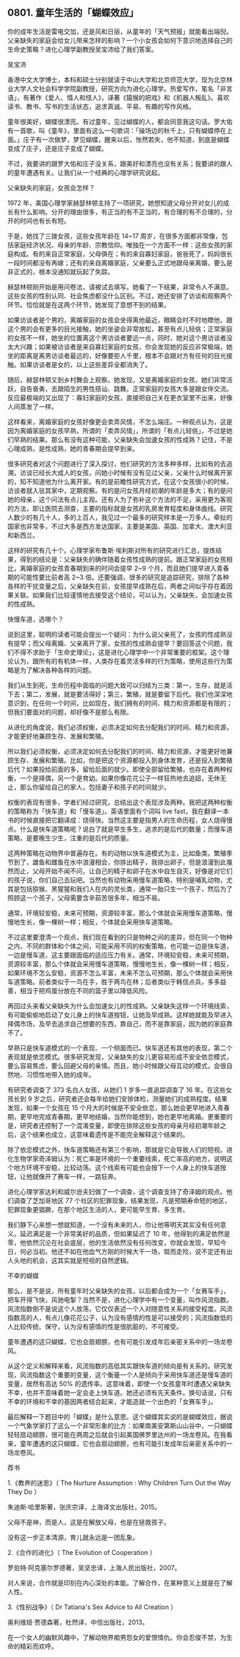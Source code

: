 ## 0801. 童年生活的「蝴蝶效应」

你的成年生活是雷电交加，还是风和日丽，从童年的「天气预报」就能看出端倪。父亲缺失的家庭会给女儿带来怎样的影响？一个小女孩会如何下意识地选择自己的生命史策略？进化心理学副教授吴宝沛给了我们答案。

吴宝沛

香港中文大学博士，本科和硕士分别就读于中山大学和北京师范大学，现为北京林业大学人文社会科学学院副教授，研究方向为进化心理学。热爱写作，笔名「非言语」，有著作《爱人、情人和怪人》，译著《猿猴的把戏》和《机器人叛乱》。喜欢读书、教书、写书的生活状态，追求真诚、平易、有趣的写作风格。

童年很美好，蝴蝶很漂亮。有过童年，见过蝴蝶的人，都会同意我这句话。罗大佑有一首歌，叫《童年》，里面有这么一句歌词：「操场边的秋千上，只有蝴蝶停在上面。」庄子有一次做梦，梦见蝴蝶，醒来以后，怅然若失，他不知道，到底是蝴蝶变成了庄子，还是庄子变成了蝴蝶。

不过，我要讲的跟罗大佑和庄子没关系，跟美好和漂亮也没有关系；我要讲的跟人的童年遭遇有关。让我们从一个经典的心理学研究说起。

父亲缺失的家庭，女孩会怎样？

1972 年，美国心理学家赫瑟林顿主持了一项研究，她想知道父母分开对女儿的成长有什么影响。分开的理由很多，有正当的有不正当的，有合理的有不合理的，分开的时间也有长有短。

于是，她找了三拨女孩，这些女孩年龄在 14~17 周岁，在很多方面都非常像，包括家庭经济状况、母亲的年龄、宗教信仰。唯独在一个方面不一样：这些女孩的家庭构成。有的来自正常家庭，父母俱在；有的来自寡妇家庭，爸爸死了，妈妈很长一段时间都没有再嫁；还有的来自离婚家庭，父亲要么正式地跟母亲离婚，要么是非正式的，根本没通知就玩起了失踪。

赫瑟林顿刚开始是用问卷法，请被试去填写。她看了一下结果，非常令人不满意。这些女孩的性别认同、社会焦虑都没什么区别。不过，她还安排了访谈和观察两个环节。恰恰就是在这两个环节，她发现了意想不到的结果。

如果访谈者是个男的，离婚家庭的女孩会坐得离他最近，眼睛会时不时地瞟他，跟这个男的会有更多的目光接触，她的坐姿会非常放松，甚至有点儿轻佻；正常家庭的女孩不一样，她坐的位置离这个男访谈者要远一点，同时，她对这个男访谈者没太大兴趣；如果被访谈者是来自寡妇家庭的女孩，你会发现她的反应非常极端，她坐的距离是离男访谈者最远的，好像要拒人千里，根本不会跟对方有任何的目光接触。如果访谈者是女的，以上这些差异全都消失了。

随后，赫瑟林顿又到乡村舞会上观察。她发现，又是离婚家庭的女孩，她们非常活跃，自告奋勇，去跟陌生的男性搭讪、跳舞。正常家庭的女孩大多是跟女伴交流。反应最极端的又出现了：寡妇家庭的女孩，直接把自己关在更衣室里不出来，好像人间蒸发了一样。

这样看来，离婚家庭的女孩好像更会卖弄风情，不怎么端庄。一种观点认为，这是因为离婚家庭的女孩早熟，所谓的「卖弄风情」，所谓的「有点儿轻佻」，不过是她们早熟的结果。那么有没有这种可能，父亲缺失会加速女孩的性成熟？记住，不是心理成熟，是性成熟，她的青春期会提早到来。

很多研究者对这个问题进行了深入探讨，他们研究的方法多种多样，比如有的去追溯，访谈已经长大成人的女孩，问她小时候有没有见过父亲，父亲什么时候离开家的，知不知道他为什么离开家。有的是前瞻性研究方式，在这个女孩很小的时候，访谈者就入驻其家中，定期观察。有的是问女孩月经初潮的年龄是多大；有的是问她的母亲，这个问法有点儿主观。还有人为了弥补这个方法的不足，采用更为客观的方法，即让医院去测查，主要的指标就是女孩的乳房发育程度和身体曲线。研究人数少的有几十人，多的上百人，我见过一个最多的研究样本是一万多人。牵扯的国家也非常多，不过大多是西方发达国家，主要是美国、英国、加拿大、澳大利亚和新西兰。

这样的研究有几十个。心理学家布鲁斯·埃利斯对所有的研究进行汇总，提炼结果，得到的结论是：父亲缺失的确伴随着女孩性成熟的提前。跟正常家庭的女孩相比，离婚家庭的女孩青春期到来的时间会提早 2~9 个月，而且她们提早进入青春期的可能性要比前者高 2~3 倍。还要强调，很多的研究是追踪研究，排除了各种各样的干扰变量之后，父亲缺失在前，女孩提早成熟在后，两者之间似乎存在着因果关联。如果我们比较谨慎地去接受这个结论，可以认为，父亲缺失，会加速女孩的性成熟。

快慢车道，选哪个？

说到这里，聪明的读者可能会提出一个疑问：为什么说父亲死了，女孩的性成熟没有提早；而父母离婚、父亲离开了家，女孩的性成熟会提早？要回答这个问题，我们不得不求助于「生命史理论」，这是进化心理学中一个非常重要的框架。这个理论认为，跟所有的有机体一样，人类存在着灵活多样的行为策略，使用这些行为策略是为了解决各种各样的问题。

我们从生到死，生命历程中面临的问题大致可以归结为三类：第一，生存，就是活下去；第二，发展，就是要活得好；第三，繁殖，就是要留下后代。我们也深深地意识到，在任何一个时间，比如现在，我们拥有的时间、精力和资源都是有限的；但我们要面对的问题，却好像不是那么有限。

从进化的角度说，我们必须权衡，必须决定如何去分配我们的时间、精力和资源，才能更好地兼顾生存、发展和繁殖。

所以我们必须权衡，必须决定如何去分配我们的时间、精力和资源，才能更好地兼顾生存、发展和繁殖。比如，你是把这个资源都投入到身体发育，还是投入到繁殖后代？如果投给前面的多，留给后面的就少。即使全部留给繁殖，也存在着两种权衡，一个是择偶，另一个是育幼。如果你像花花公子一样狂热地去追妞，无休无止，那么你留给自己的家人，包括妻子和孩子的时间就少。

权衡的表现有很多，学者们经过研究，总结出这个表现涉及两种。我把这两种权衡的策略称为「快车道」和「慢车道」。英语里面有个词叫 live fast，我在翻译一本书的时候直接把它翻译成：烧得快。当然这主要是指男人的生命历程，女人烧得慢点。什么是快车道策略呢？说白了就是早生多生，追求的是后代的数量；而慢车道策略，是要晚生少生，注重的是后代的质量。

这两种策略在动物界中普遍存在。有的动物以快车道模式为主，比如鱼类。繁殖季节到了，雄鱼和雌鱼在水中浪漫相会，你排出精子，我排出卵子，但是浪漫到此戛然而止，父母开始不闻不问，让自己的精子和卵子在水中自生自灭，好像是对它们的孩子说，你们自己去玩吧。当然也有动物采用慢车道策略，特别是哺乳动物，尤其是包括猕猴、黑猩猩和我们人在内的灵长类，通常一胎只生一个孩子，然后为了照顾这一个孩子，父母需要含辛茹苦很多年，相当不易。

通常，环境较安稳，未来可预期，资源较丰富，那么个体就会采用慢车道策略，慢慢地生长，像一棵树一样；相反，个体就会采用快车道策略。

不过这里要澄清一个观点，我们现在看到的只是物种之间的差异，但在同一个物种之内，不同的群体和个体之间，可能采用不同的权衡策略，也可能一边是快车道，一边是慢车道，这主要跟面临的适应压力有关。通常，环境较安稳，未来可预期，资源较丰富，那么个体就会采用慢车道策略，慢慢地生长，像一棵树一样；相反，如果环境不怎么安稳，资源不怎么丰富，未来不怎么可预期，那么个体就会采用快车道策略。前者类似于一鸟在手，胜于两鸟在林；后者类似于韩信点兵，多多益善，相当于把鸡蛋分放在不同的篮子里以降低风险。

再回过头来看父亲缺失为什么会加速女儿的性成熟。父亲缺失这样一个环境线索，有可能偷偷地启动了女儿身上的快车道按钮，让她及早成熟。这样她就能及早进入择偶市场，及早去追求自己想要的东西，靠自己，而不是靠家庭，因为她的家庭靠不了。

早熟只是快车道模式的一个表现、一个侧面而已。快车道还有其他的表现，第二个表现就是依恋模式。很多研究发现，父亲缺失的女儿更容易形成不安全依恋模式，要么容易焦虑，要么回避父母的亲情。而且，她小时候跟父母互动的模式，会很自然地、习惯性地带入她的成年。

有研究者调查了 373 名白人女孩，从她们 1 岁多一直追踪调查了 16 年。在这些女孩长到 9 岁之后，研究者还会每年给她们安排体检，测量她们的成熟程度。结果发现，如果一个女孩在 15 个月大的时候是不安全依恋，那么她会更早地进入青春期，更早地完成青春期，更早地结婚，当然你能想到，她也更早地离婚。更重要的是，研究者还控制了一个混淆变量，即使在排除这些女孩的母亲月经初潮年龄之后，这个结果也成立，这意味着遗传是不能完全解释这个结果的。

除了依恋模式之外，快车道策略还有第三个影响，那就是它会导致人们的短视。进化生物学家奇泽姆认为：死亡率是环境的一个重要线索，死亡率高的地方，说明这个地方环境不安稳，比较动荡。这个线索有可能也会按下一个人身上的快车道按钮，让他就像开了赛车一样，一路狂奔。

进化心理学家达利和威尔逊夫妇做了一个调查，这个调查支持了奇泽姆的观点。他们调查了芝加哥地区 77 个社区的犯罪现象，结果发现，凡是预期寿命短的地区，犯罪现象更猖獗，在那个地区生活的人，更可能早生育、多生育。

我们静下心来想一想就知道，一个没有未来的人，你让他等明天其实没有任何意义。延迟满足是一个非常美好的品质，但如果延迟了 10 年，他得到的满足依然是零，他依然沉沦在社会底层，他的生活依然没有任何改变，你就会发现，早知今日，何必当初。他还不如在他血气方刚的时候大干一场，铤而走险，说不定还有出人头地的机会，这其实就是短视的自然逻辑。

不幸的蝴蝶

那么，是不是说，所有童年时父亲缺失的女孩，以后都会成为一个「女赛车手」，把车开得飞快，风驰电掣？当然不是，进化心理学中有一个变量，叫作风流指数。风流指数倒不是说这个人放荡，它仅仅表述一个人对随意性关系的接受程度。风流指数高的人，有点儿像花花公子，认为没有感情的性是可以接受的；风流指数低的人比较传统、保守，认为没有感情的性是很肮脏的，不可接受。

童年遭遇的这只蝴蝶，它也会扇翅膀，也有可能引发成年后亲密关系中的一场龙卷风。

从这个定义和解释来看，风流指数的高低其实跟快车道的倾向是有关系的。研究发现，风流指数这个重要的变量，这个衡量一个人是倾向于采用快车道还是慢车道的变量，居然有高达 50% 的遗传率。这意味着，即使一个女孩童年时遭遇父亲缺失不幸，也并不意味着她一定会走上快车道。她还必须有先天条件。换句话说，只有不幸的环境和不幸的基因两者结合起来，才能造就一个出色的「女赛车手」。

最后解释一下题目中的「蝴蝶」是什么意思。这个蝴蝶其实说的是蝴蝶效应，据说一个气象学家打了这么一个非常形象的比方：如果南美安第斯山山谷中，一只蝴蝶轻轻扇动翅膀，很可能在两周之后就会引起美国佛罗里达州的一场龙卷风。在我看来，童年遭遇的这只蝴蝶，它也会扇动翅膀，也有可能引发成年后亲密关系中的一场龙卷风。

荐书

1.《教养的迷思》（ The Nurture Assumption : Why Children Turn Out the Way They Do ）

朱迪斯·哈里斯著，张庆宗译，上海译文出版社，2015。

父母不是神，而是人，这是在解放父母，也是在拯救孩子。

没有这一步正本清源，育儿就永远是一团乱象。

2.《合作的进化》（ The Evolution of Cooperation ）

罗伯特·阿克塞尔罗德著，吴坚忠译，上海人民出版社，2007。

对人来说，合作就是印刻在内心深处的本能。了解合作，在某种意义上就是在了解人性。

3.《性别战争》（ Dr Tatiana's Sex Advice to All Creation ）

奥利维娅·贾德森著，杜然译，中信出版社，2013。

在一个女人的幽默风趣中，了解动物界痴男怨女的爱恨情仇。你会忍俊不禁，为生命的精彩而欢呼。